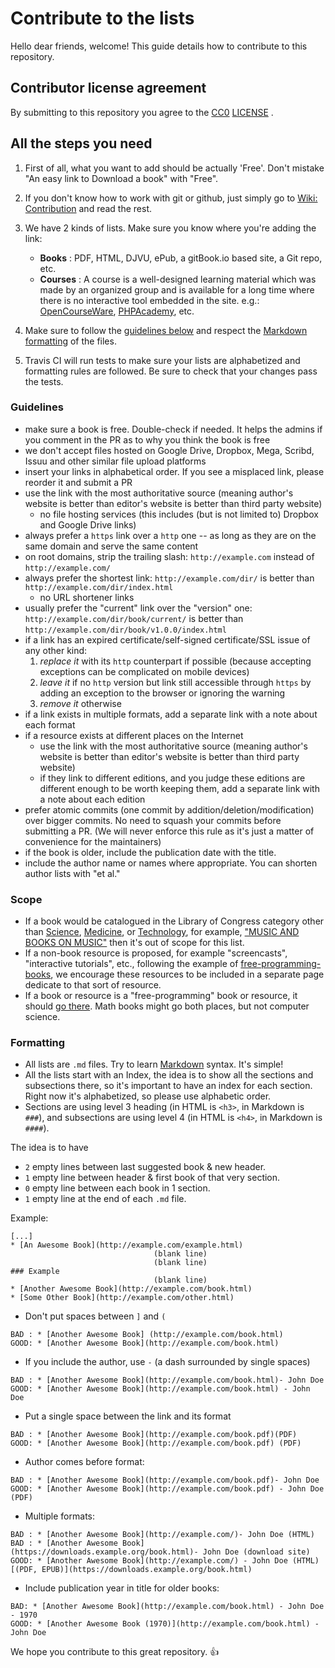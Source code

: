 # Contribute to the lists
Hello dear friends, welcome!
This guide details how to contribute to this repository.


## Contributor license agreement
By submitting to this repository you agree to the [CC0](https://creativecommons.org/about/cc0)  [LICENSE](https://github.com/EbookFoundation/free-science-books/blob/master/LICENSE) .


## All the steps you need
1. First of all, what you want to add should be actually 'Free'. Don't mistake "An easy link to Download a book" with "Free".
2. If you don't know how to work with git or github, just simply go to [Wiki: Contribution](https://github.com/vhf/free-programming-books/wiki/Contribution) and read the rest.
3. We have 2 kinds of lists. Make sure you know where you're adding the link:
    
    + **Books** : PDF, HTML, DJVU, ePub, a gitBook.io based site, a Git repo, etc.
    + **Courses** : A course is a well-designed learning material which was made by an organized group and is available for a long time where there is no interactive tool embedded in the site. e.g.: [OpenCourseWare](http://ocw.mit.edu/), [PHPAcademy](https://phpacademy.org), etc.

4. Make sure to follow the [guidelines below](#guidelines) and respect the [Markdown formatting](#formatting) of the files.

5. Travis CI will run tests to make sure your lists are alphabetized and formatting rules are followed. Be sure to check that your changes pass the tests.

### Guidelines
- make sure a book is free. Double-check if needed. It helps the admins if you comment in the PR as to why you think the book is free
- we don't accept files hosted on Google Drive, Dropbox, Mega, Scribd, Issuu and other similar file upload platforms
- insert your links in alphabetical order. If you see a misplaced link, please reorder it and submit a PR
- use the link with the most authoritative source (meaning author's website is better than editor's website is better than third party website)
    + no file hosting services (this includes (but is not limited to) Dropbox and Google Drive links)
- always prefer a `https` link over a `http` one -- as long as they are on the same domain and serve the same content
- on root domains, strip the trailing slash: `http://example.com` instead of `http://example.com/`
- always prefer the shortest link: `http://example.com/dir/` is better than `http://example.com/dir/index.html`
    + no URL shortener links
- usually prefer the "current" link over the "version" one: `http://example.com/dir/book/current/` is better than `http://example.com/dir/book/v1.0.0/index.html`
- if a link has an expired certificate/self-signed certificate/SSL issue of any other kind:
  1. *replace it* with its `http` counterpart if possible (because accepting exceptions can be complicated on mobile devices)
  2. *leave it* if no `http` version but link still accessible through `https` by adding an exception to the browser or ignoring the warning
  3. *remove it* otherwise
- if a link exists in multiple formats, add a separate link with a note about each format
- if a resource exists at different places on the Internet
    + use the link with the most authoritative source (meaning author's website is better than editor's website is better than third party website)
    + if they link to different editions, and you judge these editions are different enough to be worth keeping them, add a separate link with a note about each edition
- prefer atomic commits (one commit by addition/deletion/modification) over bigger commits. No need to squash your commits before submitting a PR. (We will never enforce this rule as it's just a matter of convenience for the maintainers)
- if the book is older, include the publication date with the title. 
- include the author name or names where appropriate. You can shorten author lists with "et al."

### Scope
+ If a book would be catalogued in the Library of Congress category other than [Science](http://www.loc.gov/aba/cataloging/classification/lcco/lcco_q.pdf), [Medicine](http://www.loc.gov/aba/cataloging/classification/lcco/lcco_r.pdf), or [Technology](http://www.loc.gov/aba/cataloging/classification/lcco/lcco_t.pdf), for example, ["MUSIC AND BOOKS ON MUSIC"](http://www.loc.gov/aba/cataloging/classification/lcco/lcco_m.pdf) then it's out of scope for this list.
+ If a non-book resource is proposed, for example "screencasts", "interactive tutorials", etc., following the example of [free-programming-books](https://github.com/vhf/free-programming-books/), we encourage these resources to be included in a separate page dedicate to that sort of resource.
+ If a book or resource is a "free-programming" book or resource, it should [go there](https://github.com/vhf/free-programming-books/). Math books might go both places, but not computer science.

### Formatting
+ All lists are `.md` files. Try to learn [Markdown](https://guides.github.com/features/mastering-markdown/)  syntax. It's simple!
+ All the lists start with an Index, the idea is to show all the sections and subsections there, so it's important to have an index for each section. Right now it's alphabetized, so please use alphabetic order.
+ Sections are using level 3 heading (in HTML is `<h3>`, in Markdown is `###`), and subsections are using level 4 (in HTML is `<h4>`, in Markdown is `####`).

The idea is to have
+ `2` empty lines between last suggested book & new header.
+ `1` empty line between header & first book of that very section.
+ `0` empty line between each book in 1 section.
+ `1` empty line at the end of each `.md` file.

Example:

    [...]
    * [An Awesome Book](http://example.com/example.html)
                                    (blank line)
                                    (blank line)
    ### Example
                                    (blank line)
    * [Another Awesome Book](http://example.com/book.html)
    * [Some Other Book](http://example.com/other.html)

- Don't put spaces between `]` and `(`

```
BAD : * [Another Awesome Book] (http://example.com/book.html)
GOOD: * [Another Awesome Book](http://example.com/book.html)
```

- If you include the author, use ` - ` (a dash surrounded by single spaces)

```
BAD : * [Another Awesome Book](http://example.com/book.html)- John Doe
GOOD: * [Another Awesome Book](http://example.com/book.html) - John Doe
```

- Put a single space between the link and its format

```
BAD : * [Another Awesome Book](http://example.com/book.pdf)(PDF)
GOOD: * [Another Awesome Book](http://example.com/book.pdf) (PDF)
```

- Author comes before format:

```
BAD : * [Another Awesome Book](http://example.com/book.pdf)- John Doe
GOOD: * [Another Awesome Book](http://example.com/book.pdf) - John Doe (PDF)
```

- Multiple formats:

```
BAD : * [Another Awesome Book](http://example.com/)- John Doe (HTML)
BAD : * [Another Awesome Book](https://downloads.example.org/book.html)- John Doe (download site)
GOOD: * [Another Awesome Book](http://example.com/) - John Doe (HTML) [(PDF, EPUB)](https://downloads.example.org/book.html)
```

- Include publication year in title for older books:

```
BAD: * [Another Awesome Book](http://example.com/book.html) - John Doe - 1970
GOOD: * [Another Awesome Book (1970)](http://example.com/book.html) - John Doe
```
We hope you contribute to this great repository. :+1:
